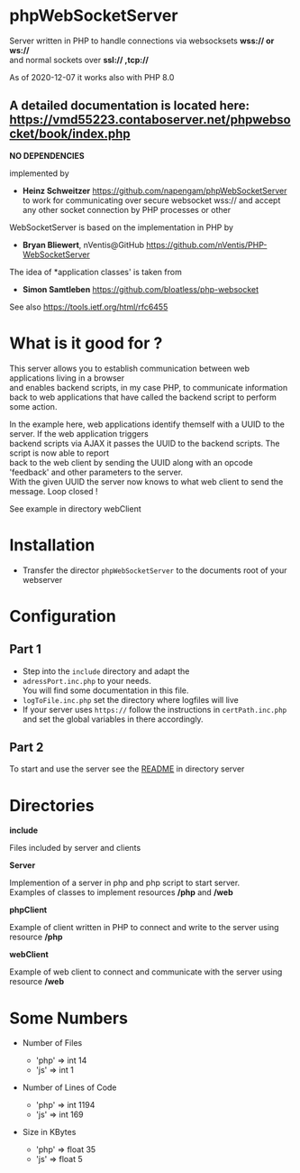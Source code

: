# phpWebSocketServer

Server written in PHP to handle connections via websocksets **wss:// or ws://**  
and normal sockets over **ssl:// ,tcp://**  

As of 2020-12-07 it works also with PHP 8.0   


## A detailed documentation is located here: https://vmd55223.contaboserver.net/phpwebsocket/book/index.php


**NO DEPENDENCIES**

implemented by  
- **Heinz Schweitzer** https://github.com/napengam/phpWebSocketServer 
to work for communicating over secure websocket wss://
and accept any other socket connection by PHP processes or other 

WebSocketServer is based on the implementation in PHP by  
- **Bryan Bliewert**, nVentis@GitHub https://github.com/nVentis/PHP-WebSocketServer

The idea of *application classes' is taken from  
- **Simon Samtleben** https://github.com/bloatless/php-websocket

See also https://tools.ietf.org/html/rfc6455


# What is it good for ?

This server allows you to establish communication between web applications living in a browser  
and enables backend scripts, in my case PHP, to communicate information back to web applications that 
have called the backend script to perform some action.

In the example here, web applications identify themself with a UUID to the server. If the web application triggers  
backend scripts via AJAX it passes the UUID to the backend scripts. The script is now able to report  
back to the web client by sending the UUID along with an opcode 'feedback' and other parameters to the server.  
With the given UUID the server now knows to what web client to send the message. Loop closed !

See example in directory webClient

# Installation

- Transfer the director  `phpWebSocketServer` to the documents root of your webserver

# Configuration
## Part 1

- Step into the `include` directory and adapt the 
- `adressPort.inc.php` to your needs.  
You will find some documentation in this file.
-  `logToFile.inc.php` set the directory where logfiles will live
- If your server uses  `https://` follow the instructions in `certPath.inc.php` and set the global variables in there accordingly.

## Part 2

To start and use the server see the [README](server/README.md) in directory server 

# Directories

**include**

Files included by server and clients

**Server**

Implemention of a server in php and php script to start server.  
Examples of classes to implement resources **/php** and **/web**

**phpClient**

Example of client written in PHP to connect and write to the server using resource **/php** 

**webClient**

Example of web client to connect and communicate with the server  using resource **/web**

# Some Numbers

  
- Number of Files
  - 'php' => int 14
  - 'js' => int 1  
  
- Number of Lines of Code
  - 'php' => int 1194
  - 'js' => int 169  
  
- Size in KBytes
  - 'php' => float 35
  - 'js' => float 5

